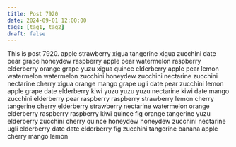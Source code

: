 ```yaml
---
title: Post 7920
date: 2024-09-01 12:00:00
tags: [tag1, tag2]
draft: false
---
```

This is post 7920.
apple
strawberry
xigua
tangerine
xigua
zucchini
date
pear
grape
honeydew
raspberry
apple
pear
watermelon
raspberry
elderberry
orange
grape
yuzu
xigua
quince
elderberry
apple
pear
lemon
watermelon
watermelon
zucchini
honeydew
zucchini
nectarine
zucchini
nectarine
cherry
xigua
orange
mango
grape
ugli
date
pear
zucchini
lemon
apple
grape
date
elderberry
kiwi
yuzu
yuzu
yuzu
nectarine
kiwi
date
mango
zucchini
elderberry
pear
raspberry
raspberry
strawberry
lemon
cherry
tangerine
cherry
elderberry
strawberry
nectarine
watermelon
orange
elderberry
raspberry
raspberry
kiwi
quince
fig
orange
tangerine
yuzu
elderberry
zucchini
cherry
quince
honeydew
honeydew
zucchini
nectarine
ugli
elderberry
date
date
elderberry
fig
zucchini
tangerine
banana
apple
cherry
mango
lemon
